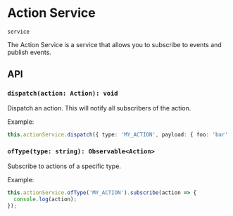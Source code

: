 # Action Service

`service`

The Action Service is a service that allows you to subscribe to events and publish events. 

## API

### `dispatch(action: Action): void`

Dispatch an action. This will notify all subscribers of the action.

Example:

```typescript
this.actionService.dispatch({ type: 'MY_ACTION', payload: { foo: 'bar' } });
```

### `ofType(type: string): Observable<Action>`

Subscribe to actions of a specific type.

Example:

```typescript
this.actionService.ofType('MY_ACTION').subscribe(action => {
  console.log(action);
});
```

